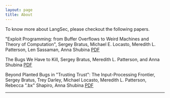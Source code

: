 ```yaml
---
layout: page
title: About
---
```


To know more about LangSec, please checkout the following papers. 

"Exploit Programming: from Buffer Overflows to Weird Machines and Theory of Computation", Sergey Bratus, Michael E. Locasto, Meredith L. Patterson, Len Sassaman, Anna Shubina [PDF](http://langsec.org/papers/Bratus.pdf)


The Bugs We Have to Kill, Sergey Bratus, Meredith L. Patterson, and Anna Shubina [PDF](http://langsec.org/papers/the-bugs-we-have-to-kill.pdf)


Beyond Planted Bugs in "Trusting Trust": The Input-Processing Frontier, Sergey Bratus, Trey Darley, Michael Locasto, Meredith L. Patterson, Rebecca ".bx" Shapiro, Anna Shubina [PDF](http://langsec.org/papers/beyond-bugs-input-frontier.pdf)



---
